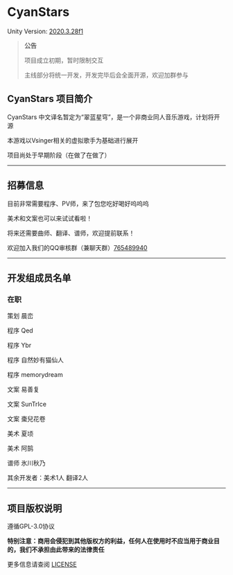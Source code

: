 # CyanStars
Unity Version: [2020.3.28f1](https://unity3d.com/get-unity/download/archive)

> **公告**
>
> 项目成立初期，暂时限制交互
>
> 主线部分将统一开发，开发完毕后会全面开源，欢迎加群参与

## CyanStars 项目简介

CyanStars 中文译名暂定为“翠蓝星穹”，是一个非商业同人音乐游戏，计划将开源

本游戏以Vsinger相关的虚拟歌手为基础进行展开

项目尚处于早期阶段（在做了在做了）

---

## 招募信息

目前非常需要程序、PV师，来了包您吃好喝好呜呜呜

美术和文案也可以来试试看啦！

将来还需要曲师、翻译、谱师，欢迎提前联系！

欢迎加入我们的QQ审核群（兼聊天群）[765489940](https://jq.qq.com/?_wv=1027&k=R1LqP8jd)

---

## 开发组成员名单

### 在职

策划 晨峦

程序 Qed

程序 Ybr

程序 自然妙有猫仙人

程序 memorydream

文案 易善复

文案 SunTrIce

文案 棗兒花卷

美术 夏顷

美术 阿鹄

谱师 氷川秋乃

其余开发者：美术1人 翻译2人

---

## 项目版权说明

遵循GPL-3.0协议

**特别注意：商用会侵犯到其他版权方的利益，任何人在使用时不应当用于商业目的，我们不承担由此带来的法律责任**

更多信息请查阅 [LICENSE](https://github.com/Chen-Luan/CyanStars/blob/main/LICENSE)
